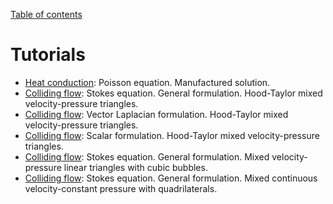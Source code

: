 [Table of contents](https://petrkryslucsd.github.io/Elfel.jl/latest/index.html)

# Tutorials

- [Heat conduction](tut_poisson_q4.md): Poisson equation. Manufactured solution.
- [Colliding flow](tut_stokes_ht_p2_p1_gen.md): Stokes equation. General formulation. Hood-Taylor mixed velocity-pressure triangles.
- [Colliding flow](tut_stokes_ht_p2_p1_veclap.md): Vector Laplacian formulation. Hood-Taylor mixed velocity-pressure triangles.
- [Colliding flow](tut_stokes_ht_p2_p1_reddy.md): Scalar formulation. Hood-Taylor mixed velocity-pressure triangles.
- [Colliding flow](tut_stokes_p1b_p1_gen.md): Stokes equation. General formulation. Mixed velocity-pressure linear triangles with cubic bubbles.
- [Colliding flow](tut_stokes_q1_q0_gen.md): Stokes equation. General formulation. Mixed continuous velocity-constant pressure with quadrilaterals.


